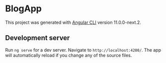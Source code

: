 # BlogApp

This project was generated with [Angular CLI](https://github.com/angular/angular-cli) version 11.0.0-next.2.

## Development server

Run `ng serve` for a dev server. Navigate to `http://localhost:4200/`. The app will automatically reload if you change any of the source files.